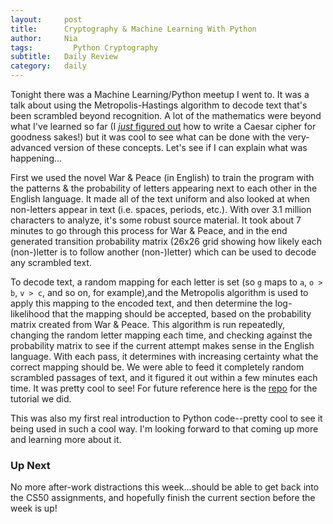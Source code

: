 ```yaml
---
layout:     post
title:      Cryptography & Machine Learning With Python
author:     Nia
tags: 		  Python Cryptography
subtitle:  	Daily Review
category:   daily
---
```


Tonight there was a Machine Learning/Python meetup I went to. It was a talk about using the Metropolis-Hastings algorithm to decode text that's been scrambled beyond recognition. A lot of the mathematics were beyond what I've learned so far (I [*just* figured out](https://niamurrell.github.io/daily/2017/08/13/caesar-cipher/) how to write a Caesar cipher for goodness sakes!) but it was cool to see what can be done with the very-advanced version of these concepts. Let's see if I can explain what was happening...

First we used the novel War & Peace (in English) to train the program with the patterns & the probability of letters appearing next to each other in the English language. It made all of the text uniform and also looked at when non-letters appear in text (i.e. spaces, periods, etc.). With over 3.1 million characters to analyze, it's some robust source material. It took about 7 minutes to go through this process for War & Peace, and in the end generated  transition probability matrix (26x26 grid showing how likely each (non-)letter is to follow another (non-)letter) which can be used to decode any scrambled text. 

To decode text, a random mapping for each letter is set (so `g` maps to `a`, `o > b`, `v > c`, and so on, for example),and the Metropolis algorithm is used to apply this mapping to the encoded text, and then determine the log-likelihood that the mapping should be accepted, based on the probability matrix created from War & Peace. This algorithm is run repeatedly, changing the random letter mapping each time, and checking against the probability matrix to see if the current attempt makes sense in the English language. With each pass, it determines with increasing certainty what the correct mapping should be. We were able to feed it completely random scrambled passages of text, and it figured it out within a few minutes each time. It was pretty cool to see! For future reference here is the [repo](https://github.com/snooravi/meetups/tree/master/decryptation_example) for the tutorial we did.

This was also my first real introduction to Python code--pretty cool to see it being used in such a cool way. I'm looking forward to that coming up more and learning more about it.


### Up Next

No more after-work distractions this week...should be able to get back into the CS50 assignments, and hopefully finish the current section before the week is up!